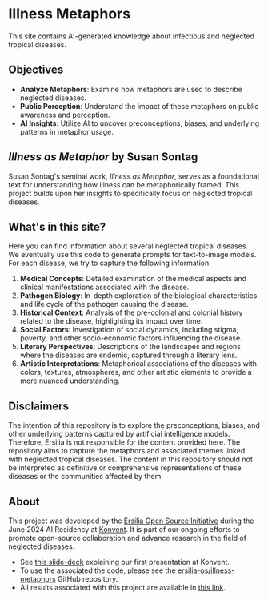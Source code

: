 # Illness Metaphors

This site contains AI-generated knowledge about infectious and neglected tropical diseases.

## Objectives

- **Analyze Metaphors**: Examine how metaphors are used to describe neglected diseases.
- **Public Perception**: Understand the impact of these metaphors on public awareness and perception.
- **AI Insights**: Utilize AI to uncover preconceptions, biases, and underlying patterns in metaphor usage.

## _Illness as Metaphor_ by Susan Sontag

Susan Sontag's seminal work, _Illness as Metaphor_, serves as a foundational text for understanding how illness can be metaphorically framed. This project builds upon her insights to specifically focus on neglected tropical diseases.

## What's in this site?

Here you can find information about several neglected tropical diseases. We eventually use this code to generate prompts for text-to-image models. For each disease, we try to capture the following information:

1. **Medical Concepts**: Detailed examination of the medical aspects and clinical manifestations associated with the disease.
1. **Pathogen Biology**: In-depth exploration of the biological characteristics and life cycle of the pathogen causing the disease.
1. **Historical Context**: Analysis of the pre-colonial and colonial history related to the disease, highlighting its impact over time.
1. **Social Factors**: Investigation of social dynamics, including stigma, poverty, and other socio-economic factors influencing the disease.
1. **Literary Perspectives**: Descriptions of the landscapes and regions where the diseases are endemic, captured through a literary lens.
1. **Artistic Interpretations**: Metaphorical associations of the diseases with colors, textures, atmospheres, and other artistic elements to provide a more nuanced understanding.

## Disclaimers

The intention of this repository is to explore the preconceptions, biases, and other underlying patterns captured by artificial intelligence models. Therefore, Ersilia is not responsible for the content provided here. The repository aims to capture the metaphors and associated themes linked with neglected tropical diseases. The content in this repository should not be interpreted as definitive or comprehensive representations of these diseases or the communities affected by them.

## About

This project was developed by the [Ersilia Open Source Initiative](https://ersilia.io) during the June 2024 AI Residency at [Konvent](https://konventzero.com/). It is part of our ongoing efforts to promote open-source collaboration and advance research in the field of neglected diseases.

- See [this slide-deck]() explaining our first presentation at Konvent.
- To use the associated the code, please see the [ersilia-os/illness-metaphors](https://github.com/ersilia-os/illness-metaphors) GitHub repository.
- All results associated with this project are available in [this link](https://drive.google.com/file/d/1IMK76RO181YU4yWEze3exAC8SmTVpfdu/view?usp=sharing).